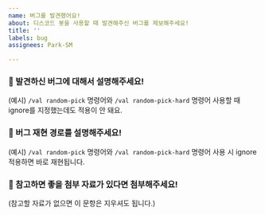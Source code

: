 ```yaml
---
name: 버그를 발견했어요!
about: 디스코드 봇을 사용할 때 발견해주신 버그를 제보해주세요!
title: ''
labels: bug
assignees: Park-SM

---
```


### 🌟 발견하신 버그에 대해서 설명해주세요!
(예시) `/val random-pick` 명령어와 `/val random-pick-hard` 명령어 사용할 때 ignore를 지정했는데도 적용이 안 돼요.

### 🌟 버그 재현 경로를 설명해주세요!
(예시) `/val random-pick` 명령어와 `/val random-pick-hard` 명령어 사용 시 ignore 적용하면 바로 재현됩니다.

### 🌟 참고하면 좋을 첨부 자료가 있다면 첨부해주세요!
(참고할 자료가 없으면 이 문항은 지우셔도 됩니다.)
